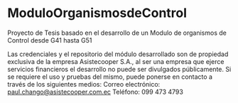 # ModuloOrganismosdeControl
Proyecto de Tesis basado en el desarrollo de un Modulo de organismos de Control desde G41 hasta G51

Las credenciales y el repositorio del módulo desarrollado son de propiedad exclusiva de la empresa Asistecooper S.A., al ser una empresa que ejerce servicios financieros el desarrollo no puede ser divulgados públicamente. Si se requiere el uso y pruebas del mismo, puede ponerse en contacto a través de los siguientes medios:
Correo electrónico: paul.chango@asistecooper.com.ec
Teléfono: 099 473 4793

